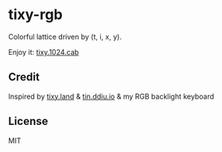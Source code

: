 # tixy-rgb

Colorful lattice driven by (t, i, x, y).

Enjoy it: [tixy.1024.cab](https://tixy.1024.cab/)

## Credit

Inspired by [tixy.land](https://tixy.land) & [tin.ddiu.io](https://tin.ddiu.io) & my RGB backlight keyboard

## License

MIT
